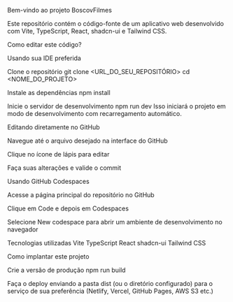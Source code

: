 Bem-vindo ao projeto BoscovFilmes

Este repositório contém o código-fonte de um aplicativo web desenvolvido com Vite, TypeScript, React, shadcn-ui e Tailwind CSS.

Como editar este código?

Usando sua IDE preferida

Clone o repositório
git clone <URL_DO_SEU_REPOSITÓRIO>
cd <NOME_DO_PROJETO>

Instale as dependências
npm install

Inicie o servidor de desenvolvimento
npm run dev
Isso iniciará o projeto em modo de desenvolvimento com recarregamento automático.

Editando diretamente no GitHub

Navegue até o arquivo desejado na interface do GitHub

Clique no ícone de lápis para editar

Faça suas alterações e valide o commit

Usando GitHub Codespaces

Acesse a página principal do repositório no GitHub

Clique em Code e depois em Codespaces

Selecione New codespace para abrir um ambiente de desenvolvimento no navegador

Tecnologias utilizadas
Vite
TypeScript
React
shadcn-ui
Tailwind CSS

Como implantar este projeto

Crie a versão de produção
npm run build

Faça o deploy enviando a pasta dist (ou o diretório configurado) para o serviço de sua preferência (Netlify, Vercel, GitHub Pages, AWS S3 etc.)